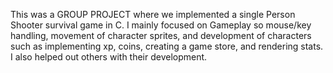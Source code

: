 This was a GROUP PROJECT where we implemented a single Person Shooter survival game in C. I mainly focused on Gameplay so mouse/key handling, movement
of character sprites, and development of characters such as implementing xp, coins, creating a game store, and rendering stats. I also helped
out others with their development.
